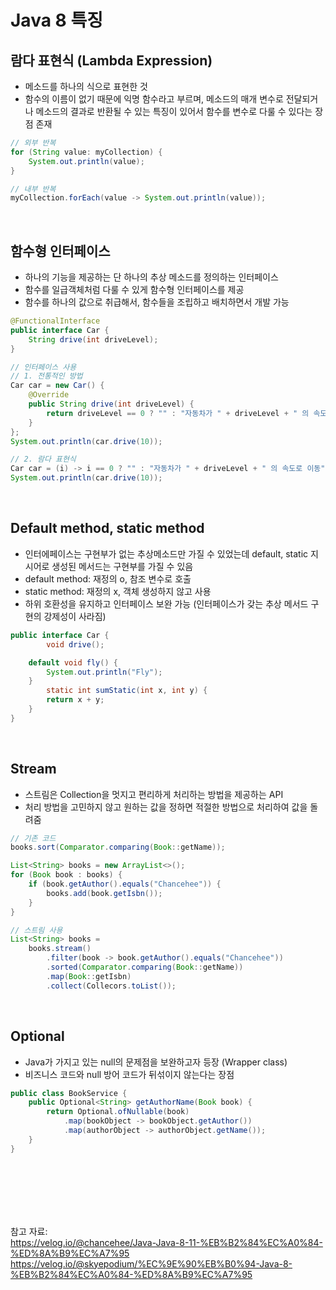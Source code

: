 # Java 8 특징

## 람다 표현식 (Lambda Expression)

- 메소드를 하나의 식으로 표현한 것
- 함수의 이름이 없기 때문에 익명 함수라고 부르며, 메소드의 매개 변수로 전달되거나 메소드의 결과로 반환될 수 있는 특징이 있어서 함수를 변수로 다룰 수 있다는 장점 존재

```java
// 외부 반복
for (String value: myCollection) { 
    System.out.println(value); 
}

// 내부 반복
myCollection.forEach(value -> System.out.println(value));
```

<br>

## 함수형 인터페이스

- 하나의 기능을 제공하는 단 하나의 추상 메소드를 정의하는 인터페이스
- 함수를 일급객체처럼 다룰 수 있게 함수형 인터페이스를 제공
- 함수를 하나의 값으로 취급해서, 함수들을 조립하고 배치하면서 개발 가능

```java
@FunctionalInterface
public interface Car {
	String drive(int driveLevel);
}

// 인터페이스 사용
// 1. 전통적인 방법
Car car = new Car() {
	@Override
    public String drive(int driveLevel) {
    	return driveLevel == 0 ? "" : "자동차가 " + driveLevel + " 의 속도로 이동";
    }
};
System.out.println(car.drive(10));

// 2. 람다 표현식
Car car = (i) -> i == 0 ? "" : "자동차가 " + driveLevel + " 의 속도로 이동";
System.out.println(car.drive(10));
```

<br>

## Default method, **static method**

- 인터에페이스는 구현부가 없는 추상메소드만 가질 수 있었는데 default, static 지시어로 생성된 메서드는 구현부를 가질 수 있음
- default method: 재정의 o, 참조 변수로 호출
- static method: 재정의 x, 객체 생성하지 않고 사용
- 하위 호환성을 유지하고 인터페이스 보완 가능 (인터페이스가 갖는 추상 메서드 구현의 강제성이 사라짐)

```java
public interface Car {
		void drive();

    default void fly() {
    	System.out.println("Fly");
    }
		static int sumStatic(int x, int y) {
        return x + y;
    }
}
```

<br>

## Stream

- 스트림은 Collection을 멋지고 편리하게 처리하는 방법을 제공하는 API
- 처리 방법을 고민하지 않고 원하는 값을 정하면 적절한 방법으로 처리하여 값을 돌려줌

```java
// 기존 코드
books.sort(Comparator.comparing(Book::getName));

List<String> books = new ArrayList<>();
for (Book book : books) {
	if (book.getAuthor().equals("Chancehee")) {
    	books.add(book.getIsbn());
    }
}

// 스트림 사용
List<String> books =
	books.stream()
    	.filter(book -> book.getAuthor().equals("Chancehee"))
        .sorted(Comparator.comparing(Book::getName))
        .map(Book::getIsbn)
        .collect(Collecors.toList());
```

<br>

## Optional

- Java가 가지고 있는 null의 문제점을 보완하고자 등장 (Wrapper class)
- 비즈니스 코드와 null 방어 코드가 뒤섞이지 않는다는 장점

```java
public class BookService {
	public Optional<String> getAuthorName(Book book) {
    	return Optional.ofNullable(book)
        	.map(bookObject -> bookObject.getAuthor())
            .map(authorObject -> authorObject.getName());
    }
}
```

<br><br><br><br><br>

참고 자료: <br>
https://velog.io/@chancehee/Java-Java-8-11-%EB%B2%84%EC%A0%84-%ED%8A%B9%EC%A7%95 <br>
https://velog.io/@skyepodium/%EC%9E%90%EB%B0%94-Java-8-%EB%B2%84%EC%A0%84-%ED%8A%B9%EC%A7%95

